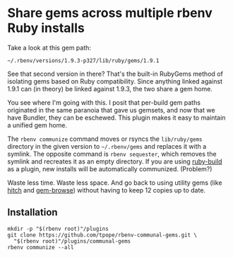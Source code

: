 # Share gems across multiple rbenv Ruby installs

Take a look at this gem path:

    ~/.rbenv/versions/1.9.3-p327/lib/ruby/gems/1.9.1

See that second version in there?  That's the built-in RubyGems method of
isolating gems based on Ruby compatibility.  Since anything linked against
1.9.1 can (in theory) be linked against 1.9.3, the two share a gem home.

You see where I'm going with this.  I posit that per-build gem paths
originated in the same paranoia that gave us gemsets, and now that we have
Bundler, they can be eschewed.  This plugin makes it easy to maintain a
unified gem home.

The `rbenv communize` command moves or rsyncs the `lib/ruby/gems`
directory in the given version to `~/.rbenv/gems` and replaces it with a
symlink. The opposite command is `rbenv sequester`, which removes the
symlink and recreates it as an empty directory.  If you are using
[ruby-build][] as a plugin, new installs will be automatically communized.
(Problem?)

Waste less time.  Waste less space.  And go back to using utility gems (like
[hitch][] and [gem-browse][]) without having to keep 12 copies up to date.

## Installation

    mkdir -p "$(rbenv root)"/plugins
    git clone https://github.com/tpope/rbenv-communal-gems.git \
      "$(rbenv root)"/plugins/communal-gems
    rbenv communize --all

[ruby-build]: https://github.com/sstephenson/ruby-build
[hitch]: https://github.com/therubymug/hitch
[gem-browse]: https://github.com/tpope/gem-browse
